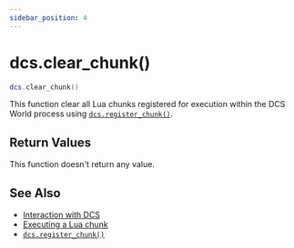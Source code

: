 ```yaml
---
sidebar_position: 4
---
```


# dcs.clear_chunk()
```lua
dcs.clear_chunk()
```
This function clear all Lua chunks registered for execution within the DCS World process using [`dcs.register_chunk()`](/libs/dcs/dcs_register_chunk).


## Return Values
This function doesn't return any value.

## See Also
- [Interaction with DCS](/guide/dcs)
- [Executing a Lua chunk](/guide/dcs#executing-a-lua-chunk)
- [`dcs.register_chunk()`](/libs/dcs/dcs_register_chunk)
